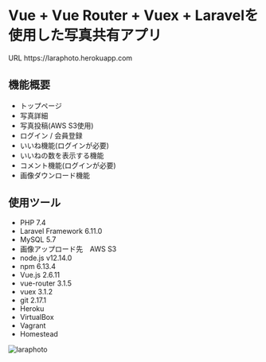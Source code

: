 <h1>Vue + Vue Router + Vuex + Laravelを使用した写真共有アプリ</h1>
<P>URL https://laraphoto.herokuapp.com</P>

<h2>機能概要</h2>
<ul>
    <li>トップページ</li>
    <li>写真詳細</li>
    <li>写真投稿(AWS S3使用)</li>
    <li>ログイン / 会員登録</li>
    <li>いいね機能(ログインが必要)</li>
    <li>いいねの数を表示する機能</li>
    <li>コメント機能(ログインが必要)</li>
    <li>画像ダウンロード機能</li>
</ul>

<h2>使用ツール</h2>
<ul>
    <li>PHP 7.4</li>
    <li>Laravel Framework 6.11.0</li>
    <li>MySQL 5.7</li>
    <li>画像アップロード先　AWS S3</li>
    <li>node.js v12.14.0</li>
    <li>npm 6.13.4</li>
    <li>Vue.js 2.6.11</li>
    <li>vue-router 3.1.5</li>
    <li>vuex 3.1.2</li>
    <li>git 2.17.1</li>
    <li>Heroku</li>
    <li>VirtualBox</li>
    <li>Vagrant</li>
    <li>Homestead</li>
</ul>

![laraphoto](https://user-images.githubusercontent.com/40636920/74396730-3ca7b800-4e56-11ea-9e37-0f8d056be1b6.png)


